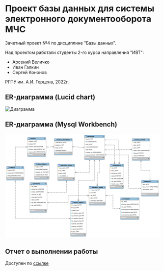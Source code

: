 # Проект базы данных  для системы электронного документооборота МЧС

Зачетный проект №4 по дисциплине "Базы данных".

Над проектом работали студенты 2-го курса направления "ИВТ":

- Арсений Величко
- Иван Галкин
- Сергей Кононов

РГПУ им. А.И. Герцена, 2022г.

## ER-диаграмма (Lucid chart)

![Диаграмма](/er-lusidchart.png)

## ER-диаграмма (Mysql Workbench)

![Диаграмма](er-mysqlwb.png)

## Отчет о выполнении работы

Доступен по [ссылке](https://docs.google.com/document/d/1qa6EisxqVaP7xhw6yksKoGB1aLuq8Oss6tL6V4LbIbk/edit?usp=sharing)
